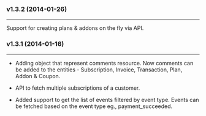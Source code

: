 ### v1.3.2  (2014-01-26) 
* * *    
Support for creating plans & addons on the fly via API.

### v1.3.1  (2014-01-16)  
* * *    
* Adding object that represent comments resource. Now comments can be added to the entities - Subscription, Invoice, Transaction, Plan, Addon & Coupon. 

* API to fetch multiple subscriptions of a customer.

* Added support to get the list of events filtered by event type. Events can be fetched based on the event type eg., payment_succeeded.

